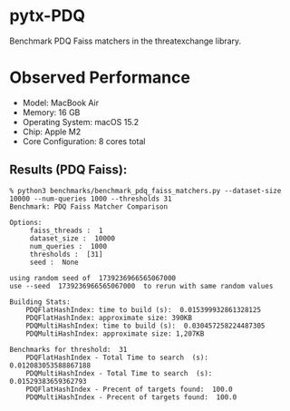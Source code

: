 # pytx-PDQ
Benchmark PDQ Faiss matchers in the threatexchange library.


# Observed Performance
- Model: MacBook Air
- Memory: 16 GB
- Operating System: macOS 15.2
- Chip: Apple M2
- Core Configuration: 8 cores total


Results (PDQ Faiss):
-------
```
% python3 benchmarks/benchmark_pdq_faiss_matchers.py --dataset-size 10000 --num-queries 1000 --thresholds 31
Benchmark: PDQ Faiss Matcher Comparison

Options:
	 faiss_threads :  1
	 dataset_size :  10000
	 num_queries :  1000
	 thresholds :  [31]
	 seed :  None

using random seed of  1739236966565067000
use --seed  1739236966565067000  to rerun with same random values

Building Stats:
	PDQFlatHashIndex: time to build (s):  0.015399932861328125
	PDQFlatHashIndex: approximate size: 390KB
	PDQMultiHashIndex: time to build (s):  0.030457258224487305
	PDQMultiHashIndex: approximate size: 1,207KB

Benchmarks for threshold:  31
	PDQFlatHashIndex - Total Time to search  (s):  0.012083053588867188
	PDQMultiHashIndex - Total Time to search  (s):  0.01529383659362793
	PDQFlatHashIndex - Precent of targets found:  100.0
	PDQMultiHashIndex - Precent of targets found:  100.0
```
